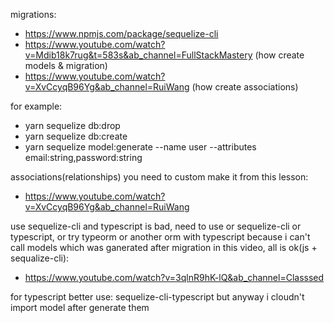 migrations: 
- https://www.npmjs.com/package/sequelize-cli
- https://www.youtube.com/watch?v=Mdib18k7rug&t=583s&ab_channel=FullStackMastery (how create models & migration)
- https://www.youtube.com/watch?v=XvCcyqB96Yg&ab_channel=RuiWang (how create associations)

for example:
- yarn sequelize db:drop
- yarn sequelize db:create
- yarn sequelize model:generate --name user --attributes email:string,password:string

associations(relationships) you need to custom make it from this lesson:
- https://www.youtube.com/watch?v=XvCcyqB96Yg&ab_channel=RuiWang

use sequelize-cli and typescript is bad, need to use or sequelize-cli or typescript,
or try typeorm or another orm with typescript
because i can't call models which was ganerated after migration
in this video, all is ok(js + sequalize-cli):
- https://www.youtube.com/watch?v=3qlnR9hK-lQ&ab_channel=Classsed

for typescript better use: sequelize-cli-typescript
but anyway i cloudn't import model after generate them